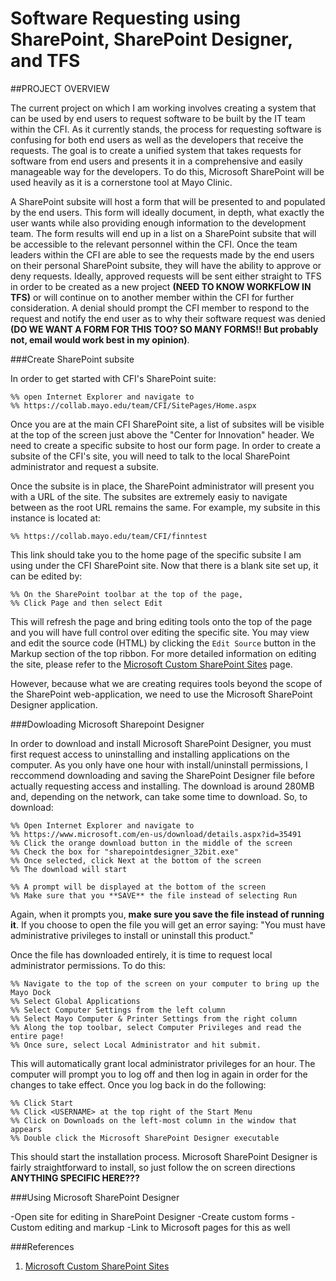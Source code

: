 Software Requesting using SharePoint, SharePoint Designer, and TFS
===================================================================


##PROJECT OVERVIEW

The current project on which I am working involves creating a system that can be used by end users to request software to be built by the IT team within the CFI. As it currently stands, the process for requesting software is confusing for both end users as well as the developers that receive the requests. The goal is to create a unified system that takes requests for software from end users and presents it in a comprehensive and easily manageable way for the developers. To do this, Microsoft SharePoint will be used heavily as it is a cornerstone tool at Mayo Clinic. 

A SharePoint subsite will host a form that will be presented to and populated by the end users. This form will ideally document, in depth, what exactly the user wants while also providing enough information to the development team. The form results will end up in a list on a SharePoint subsite that will be accessible to the relevant personnel within the CFI. Once the team leaders within the CFI are able to see the requests made by the end users on their personal SharePoint subsite, they will have the ability to approve or deny requests. Ideally, approved requests will be sent either straight to TFS in order to be created as a new project **(NEED TO KNOW WORKFLOW IN TFS)** or will continue on to another member within the CFI for further consideration. A denial should prompt the CFI member to respond to the request and notify the end user as to why their software request was denied **(DO WE WANT A FORM FOR THIS TOO? SO MANY FORMS!! But probably not, email would work best in my opinion)**. 


###Create SharePoint subsite

In order to get started with CFI's SharePoint suite:

```
%% open Internet Explorer and navigate to
%% https://collab.mayo.edu/team/CFI/SitePages/Home.aspx
```

Once you are at the main CFI SharePoint site, a list of subsites will be visible at the top of the screen just above the "Center for Innovation" header. We need to create a specific subsite to host our form page.
In order to create a subsite of the CFI's site, you will need to talk to the local SharePoint administrator and request a subsite. 

Once the subsite is in place, the SharePoint administrator will present you with a URL of the site. The subsites are extremely easiy to navigate between as the root URL remains the same. For example, my subsite in this instance is located at:

```
%% https://collab.mayo.edu/team/CFI/finntest
```

This link should take you to the home page of the specific subsite I am using under the CFI SharePoint site. Now that there is a blank site set up, it can be edited by:

```
%% On the SharePoint toolbar at the top of the page,
%% Click Page and then select Edit
```

This will refresh the page and bring editing tools onto the top of the page and you will have full control over editing the specific site. You may view and edit the source code  (HTML) by clicking the `Edit Source` button in the Markup section of the top ribbon. For more detailed information on editing the site, please refer to the [Microsoft Custom SharePoint Sites][1] page.

However, because what we are creating requires tools beyond the scope of the SharePoint web-application, we need to use the Microsoft SharePoint Designer application.

###Dowloading Microsoft Sharepoint Designer

In order to download and install Microsoft SharePoint Designer, you must first request access to uninstalling and installing applications on the computer. As you only have one hour with install/uninstall permissions, I reccommend downloading and saving the SharePoint Designer file before actually requesting access and installing. The download is around 280MB and, depending on the network, can take some time to download. So, to download:
```
%% Open Internet Explorer and navigate to
%% https://www.microsoft.com/en-us/download/details.aspx?id=35491
%% Click the orange download button in the middle of the screen
%% Check the box for "sharepointdesigner_32bit.exe"
%% Once selected, click Next at the bottom of the screen
%% The download will start
```

```
%% A prompt will be displayed at the bottom of the screen
%% Make sure that you **SAVE** the file instead of selecting Run
```

Again, when it prompts you, **make sure you save the file instead of running it**. If you choose to open the file you will get an error saying: "You must have administrative privileges to install or uninstall this product."

Once the file has downloaded entirely, it is time to request local administrator permissions. To do this:
```
%% Navigate to the top of the screen on your computer to bring up the Mayo Dock
%% Select Global Applications
%% Select Computer Settings from the left column
%% Select Mayo Computer & Printer Settings from the right column 
%% Along the top toolbar, select Computer Privileges and read the entire page!
%% Once sure, select Local Administrator and hit submit. 
```

 This will automatically grant local administrator privileges for an hour. The computer will prompt you to log off and then log in again in order for the changes to take effect. Once you log back in do the following:

```
%% Click Start
%% Click <USERNAME> at the top right of the Start Menu
%% Click on Downloads on the left-most column in the window that appears
%% Double click the Microsoft SharePoint Designer executable
```
 
This should start the installation process. Microsoft SharePoint Designer is fairly straightforward to install, so just follow the on screen directions **ANYTHING SPECIFIC HERE???**


###Using Microsoft SharePoint Designer

-Open site for editing in SharePoint Designer
-Create custom forms
-Custom editing and markup
-Link to Microsoft pages for this as well



###References
1. [Microsoft Custom SharePoint Sites][1]


[1]: https://msdn.microsoft.com/en-us/library/dd583126(v=office.11).aspx "Editing Microsoft SharePoint Sites"







